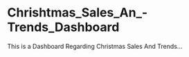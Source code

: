 # Chrishtmas_Sales_An_-Trends_Dashboard
This is a Dashboard Regarding Christmas Sales And Trends...
